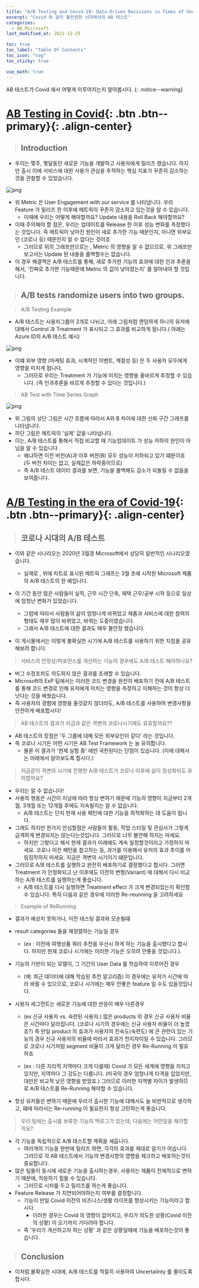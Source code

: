 ```yaml
---
title: "A/B Testing and Covid-19: Data-Driven Decisions in Times of Uncertainty"
excerpt: "Covid 와 같이 불안정한 시대에서의 AB 테스트"
categories:
  - AB_Microsoft
last_modified_at: 2021-12-25

toc: true
toc_label: "Table Of Contents"
toc_icon: "cog"
toc_sticky: true

use_math: true
---
```


 AB 테스트가 Covid 에서 어떻게 이루어지는지 알아봅시다.
{: .notice--warning}

# [AB Testing in Covid](#link){: .btn .btn--primary}{: .align-center}

> ## Introduction

- 우리는 몇주, 몇달동안 새로운 기능을 개발하고 사용자에게 릴리즈 했습니다. 하지만 출시 이에 서비스에 대한 사용가 관심을 추적하는 핵심 지표가 꾸준히 감소하는것을 관찰할 수 있었습니다.

![png](/assets/images/Stat/135_1.png)

- 위 Metric 은 User Engagement with our service 를 나타냅니다. 우리 Feature 가 릴리즈 한 이후에 메트릭이 꾸준히 감소하고 있는것을 알 수 있습니다.
  - 이때에 우리는 어떻게 해야할까요? Update 내용을 Roll Back 해야할까요? 
- 이때 주의해야 할 점은, 우리는 업데이트를 Release 한 이후 성능 변화를 측정했다는 것입니다. 즉 메트릭이 낮아진 원인이 새로 추가한 기능 때문인지, 아니면 외부요인 (코로나 등) 때문인지 알 수 없다는 것이죠
  - 그러므로 위의 그래프만으로는 , Metric 의 영향을 알 수 없으므로, 위 그래프만 보고서는 Update 된 내용을 롤백할수는 없습니다. 
- 이 경우 해결책은 A/B 테스트를 통해, 새로 추가한 기능의 효과에 대한 인과 추론을 해서, '진짜로 추가한 기능때문에 Metric 의 값이 낮아졌는지' 를 알아내야 할 것입니다.

> ## A/B tests randomize users into two groups.

> A/B Testing Example 

- A/B 테스트는 사용자그룹이 2개로 나뉘고, 아래 그림처럼 랜덤하게 하나의 유저에 대해서 Control 과 Treatment 가 표시되고 그 효과를 비교하게 됩니다.( 아래는 Azure ID의 A/B 테스트 예시)

![png](/assets/images/Stat/135_2.png)

- 이떄 외부 영향 (마케팅 효과, 시계적인 이벤트, 계절성 등) 은 두 사용자 모두에게 영향을 미치게 됩니다. 
  - 그러므로 우리는 Treatment 가 기능에 미치는 영향을 올바르게 추정할 수 있습니다. (즉 인과추론을 바르게 추정할 수 있다는 것입니다.)

> AB Test with Time Series Graph

![png](/assets/images/Stat/135_3.png)

- 위 그림의 상단 그림은 시간 흐름에 따라서 A와 B 차이에 대한 신뢰 구간 그래프를 나타냅니다.
- 하단 그림은 메트릭의 '실제' 값을 나타냅니다. 
- 이는, A/B 테스트를 통해서 직접 비교할 때 기능업데이트 가 성능 저하의 원인이 아님을 알 수 있습니다 .
  - 왜냐하면 이전 버전(A)과 이후 버젼(B) 모두 성능이 저하되고 있기 떄문이죠 (두 버전 차이는 없고, 실제값은 하락중이므로)
  - 즉 A/B 테스트 데이터 결과를 보면, 기능을 롤백해도 감소가 되돌릴 수 없음을 보여줍니다.

# [A/B Testing in the era of Covid-19](#link){: .btn .btn--primary}{: .align-center}

> ## 코로나 시대의 A/B 테스트

- 이와 같은 시나리오는 2020년 3월경 Microsoft에서 상당히 일반적인 시나리오였습니다.
  - 실제로 , 위에 차트로 표시된 메트릭 그래프는 3월 초에 시작된 Microsoft 제품의 A/B 테스트의 한 예입니다. 
- 이 기간 동안 많은 사람들이 실직, 근무 시간 단축, 재택 근무/공부 시작 등으로 일상에 엄청난 변화가 있었습니다.
  - 그럼에 따라서 사람들의 삶이 엄청나게 바뀌었고 제품과 서비스에 대한 참여의 형태도 매우 많이 바뀌었고, 바뀌는 도중이였습니다.
  - 그래서 A/B 테스트에 대한 결과도 매우 불안정 했습니다.

- 이 게시물에서는 이렇게 불확실한 시기에 A/B 테스트를 사용하기 위한 지침을 공유해보려 합니다. 

> 서비스의 안정성/퍼포먼스를 개선하는 기능의 경우에도 A/B 테스트 해야하나요?

- 버그 수정조차도 의도하지 않은 결과를 초래할 수 있습니다.
- Microsoft의 ExP 팀에서는 이러한 코드 변경을 완전히 배포하기 전에 A/B 테스트를 통해 코드 변경로 인해 유저에게 미치는 영향을 측정하고 이해하는 것이 항상 더 낫다는 것을 배웠습니다.
- 즉 사용자의 경험에 영향을 줄것같지 않더라도, A/B 테스트를 사용하여 변경사항을 안전하게 배포합시다!

>  AB 테스트의 결과가 지금과 같은 격변의 코로나시기에도 유효할까요??

- AB 테스트의 장점은 '두 그룹에 대해 모든 외부요인이 같다' 라는 것입니다.
- 즉 코로나 시기든 어떤 시기든 AB Test Framework 는 늘 유의합니다.
  - 물론 이 결과가 '현재 실험 중' 에만 국한된다는 단점이 있습니다. (이에 대해서는 아래에서 알아보도록 합시다.)

> 지금같이 격변의 시기에 진행한 A/B 테스트가 코로나 이후에 삶이 정상화되도 유의할까요?

- 우리는 알 수 없습니다! 
- 사용의 행동은 시간이 지남에 따라 항상 변하기 때문에 기능의 영향이 지금부터 2개월, 3개월 또는 12개월 후에도 지속될지는 알 수 없습니다.
  - A/B 테스트는 단지 현재 사용 패턴에 대한 기능을 최적화하는 데 도움이 됩니다.
- 그래도 하지만 한가지 안심할점은 사람들의 활동, 작업 스타일 및 관심사가 그렇게 급격하게 변경되지는 않는다는것입니다. 그러므로 너무 불안해 하지는 마세요.
  - 하지만 그렇다고 해서 현재 결과가 미래에도 계속 일정할것이라고 가정하지 마세요. 코로나 이전 패턴을 참고하는 등, 과거를 이용해서 유저의 효과 추이를 어림짐작하지 마세요. 지금은 격변의 시기이기 떄문입니다.
- 그러므로  A/B 테스트를 실행하고 완전히 배포하기로 결정했다고 합시다. 그러면 Treatment 가 안정화되고 난 이후에도 이전의 변형(Variant) 에 대해서 다시 비교하는 A/B 테스트를 실행하는게 좋습니다. 
  - A/B 테스트를 다시 실행하면 Treatment effect 가 크게 변경되었는지 확인할 수 있습니다. 특히 다음과 같은 경우에 이러한 Re-reunning 을 고려하세요

> Example of ReRunning

- 결과가 예상치 못하거나, 이전 테스팅 결과와 모순될떄 

- result categories 들을 재정렬하는 기능일 경우

  - (ex : 이전에 여행상품 쿼리 추천을 우선시 하게 하는 기능을 출시했다고 합시다. 하지만 현재 코로나 시기에는 이러한 기능은 오히려 안좋을 것입니다.).

- 기능의 기반이 되는 모델이, 그 기간의 User Data 를 학습하여 이루어진 경우 

  - (예: 최근 데이터에 대해 학습된 추천 알고리즘) 이 경우에는 유저가 시간에 따라 바뀔 수 있으므로, 코로나 시기에는 매우 안좋은 feature 일 수도 있을것입니다.

- 사용자 세그먼트는 새로운 기능에 대한 반응이 매우 다른경우

  - (ex 신규 사용자 vs. 숙련된 사용자.) 많은 products 의 경우 신규 사용자 비율은 시간마다 달라집니다. (코로나 시기의 경우에는 신규 사용자 비율이 더 높겠죠?) 즉 만일 product 의 효과가 사용자의 친숙도(숙련도) 에 큰 관련이 있는 기능의 경우 신규 사용자의 비율에 따라서 효과가 천지차이일 수 있습니다. 그러므로 코로나 시기처럼 segment 비율이 크게 달라진 경우 Re-Running 이 필요하죠

  - (ex : 다른 지리적 지역마다 크게 다를때) Covid 가 모든 세계에 영향을 끼치고 있지만, 지역마다 그 강도는 다릅니다. (미국의 경우 엄청나게 타격을 입었지만, 대만은 비교적 낮은 영향을 받았죠.) 그러므로 이러한 지역별 차이가 발생하므로 A/B 테스트를 Re-Running 해야할 수 있습니다. 

- 항상 유저들은 변하기 때문에 우리가 출시한 기능에 대해서도 늘 비판적으로 생각하고, 떄에 따라서는 Re-running 이 필요한지 항상 고민하는게 좋습니다. 

> 우리 팀에는 출시를 보류한 기능의 백로그가 있는데, 다음에는 어떤일을 해야할까요?

- 각 기능을 독립적으로 A/B 테스트할 계획을 세웁니다. 
  - 여러개의 기능을 한번에 릴리즈 하면, 각각의 효과를 제대로 알기가 어습니다. 그러므로 각 AB 테스트에서 기능의 변경사항의 영향을 체크하고 배포하는것이 중요합니다. 
- 많은 팀들이 동시에 새로운 기능을 출시하는경우, 사용자는 제품이 전체적으로 변하기 때문에, 적응하기 힘들 수 있습니다.
  - 그러므로 시차를 두고 릴리즈를 하는게 좋습니다.
- Feature Release 가 지연되어야하는지 여부를 결정합니다.
  - 기능이 만일 Covid 이전의 비즈니스/생활 라이프를 향상시키는 기능이라고 합시다. 
    - 이러한 경우는 Covid 의 영향이 없어지고, 우리가 의도한 상황(Covid 이전의 상황) 이 오기까지 기다려야 합니다.
  - 즉 '우리가 개선하고자 하는 상황' 과 같은 상황일때에 기능을 배포하는것이 좋습니다.

> ## Conclusion

- 이처럼 불확실한 시대에, A/B 테스트를 적절히 사용하여 Uncertailnty 를 줄이도록 합시다.
